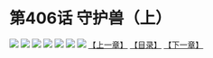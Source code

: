# 第406话 守护兽（上）
![](https://mhpic.xiaomingtaiji.net/comic/D/斗破苍穹拆分版/406话/1.jpg-zymk.middle.webp)
![](https://mhpic.xiaomingtaiji.net/comic/D/斗破苍穹拆分版/406话/2.jpg-zymk.middle.webp)
![](https://mhpic.xiaomingtaiji.net/comic/D/斗破苍穹拆分版/406话/3.jpg-zymk.middle.webp)
![](https://mhpic.xiaomingtaiji.net/comic/D/斗破苍穹拆分版/406话/4.jpg-zymk.middle.webp)
![](https://mhpic.xiaomingtaiji.net/comic/D/斗破苍穹拆分版/406话/5.jpg-zymk.middle.webp)
![](https://mhpic.xiaomingtaiji.net/comic/D/斗破苍穹拆分版/406话/6.jpg-zymk.middle.webp)
![](https://mhpic.xiaomingtaiji.net/comic/D/斗破苍穹拆分版/406话/7.jpg-zymk.middle.webp)
[【上一章】](./405.md)
[【目录】](./READMD.md)
[【下一章】](./407.md)
